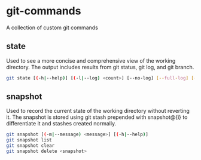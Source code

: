 # git-commands

A collection of custom git commands

## state

Used to see a more concise and comprehensive view of the working directory. The output includes results from git status, git log, and git branch.

```bash
git state [(-h|--help)] [(-l|--log) <count>] [--no-log] [--full-log] [--no-status] [--no-branches] [--no-stashes]
```

## snapshot

Used to record the current state of the working directory without reverting it. The snapshot is stored using git stash prepended with snapshot@{i} to differentiate it and stashes created normally.

```bash
git snapshot [(-m|--message) <message>] [(-h|--help)]
git snapshot list
git snapshot clear
git snapshot delete <snapshot>
```
